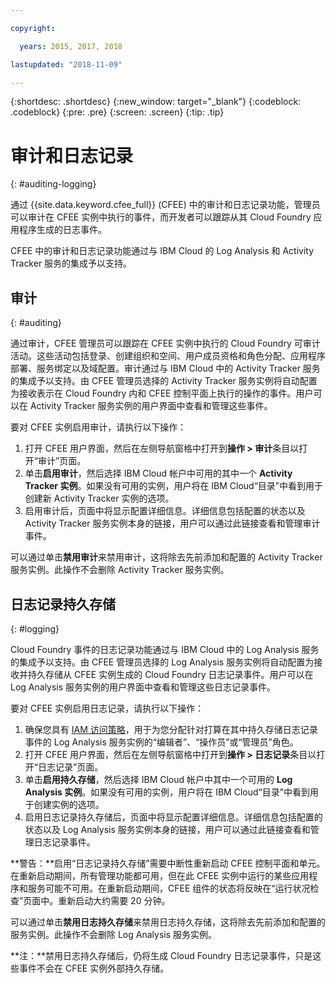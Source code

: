 ```yaml
---

copyright:

  years: 2015, 2017, 2018

lastupdated: "2018-11-09"

---
```


{:shortdesc: .shortdesc}
{:new_window: target="_blank"}
{:codeblock: .codeblock}
{:pre: .pre}
{:screen: .screen}
{:tip: .tip}

# 审计和日志记录
{: #auditing-logging}

通过 {{site.data.keyword.cfee_full}} (CFEE) 中的审计和日志记录功能，管理员可以审计在 CFEE 实例中执行的事件，而开发者可以跟踪从其 Cloud Foundry 应用程序生成的日志事件。

CFEE 中的审计和日志记录功能通过与 IBM Cloud 的 Log Analysis 和 Activity Tracker 服务的集成予以支持。

## 审计
{: #auditing}

通过审计，CFEE 管理员可以跟踪在 CFEE 实例中执行的 Cloud Foundry 可审计活动。这些活动包括登录、创建组织和空间、用户成员资格和角色分配、应用程序部署、服务绑定以及域配置。审计通过与 IBM Cloud 中的 Activity Tracker 服务的集成予以支持。由 CFEE 管理员选择的 Activity Tracker 服务实例将自动配置为接收表示在 Cloud Foundry 内和 CFEE 控制平面上执行的操作的事件。用户可以在 Activity Tracker 服务实例的用户界面中查看和管理这些事件。

要对 CFEE 实例启用审计，请执行以下操作：

1. 打开 CFEE 用户界面，然后在左侧导航窗格中打开到**操作 > 审计**条目以打开“审计”页面。
2. 单击**启用审计**，然后选择 IBM Cloud 帐户中可用的其中一个 **Activity Tracker 实例**。如果没有可用的实例，用户将在 IBM Cloud“目录”中看到用于创建新 Activity Tracker 实例的选项。
3.  启用审计后，页面中将显示配置详细信息。详细信息包括配置的状态以及 Activity Tracker 服务实例本身的链接，用户可以通过此链接查看和管理审计事件。

可以通过单击**禁用审计**来禁用审计，这将除去先前添加和配置的 Activity Tracker 服务实例。此操作不会删除 Activity Tracker 服务实例。

## 日志记录持久存储
{: #logging}

Cloud Foundry 事件的日志记录功能通过与 IBM Cloud 中的 Log Analysis 服务的集成予以支持。由 CFEE 管理员选择的 Log Analysis 服务实例将自动配置为接收并持久存储从 CFEE 实例生成的 Cloud Foundry 日志记录事件。用户可以在 Log Analysis 服务实例的用户界面中查看和管理这些日志记录事件。

要对 CFEE 实例启用日志记录，请执行以下操作：

1. 确保您具有 [IAM 访问策略](https://cloud.ibm.com/iam/#/users)，用于为您分配针对打算在其中持久存储日志记录事件的 Log Analysis 服务实例的“编辑者”、“操作员”或“管理员”角色。
2. 打开 CFEE 用户界面，然后在左侧导航窗格中打开到**操作 > 日志记录**条目以打开“日志记录”页面。
3. 单击**启用持久存储**，然后选择 IBM Cloud 帐户中其中一个可用的 **Log Analysis 实例**。如果没有可用的实例，用户将在 IBM Cloud“目录”中看到用于创建实例的选项。
4. 启用日志记录持久存储后，页面中将显示配置详细信息。详细信息包括配置的状态以及 Log Analysis 服务实例本身的链接，用户可以通过此链接查看和管理日志记录事件。

**警告：**启用“日志记录持久存储”需要中断性重新启动 CFEE 控制平面和单元。在重新启动期间，所有管理功能都可用，但在此 CFEE 实例中运行的某些应用程序和服务可能不可用。在重新启动期间，CFEE 组件的状态将反映在“运行状况检查”页面中。重新启动大约需要 20 分钟。

可以通过单击**禁用日志持久存储**来禁用日志持久存储，这将除去先前添加和配置的服务实例。此操作不会删除 Log Analysis 服务实例。

**注：**禁用日志持久存储后，仍将生成 Cloud Foundry 日志记录事件，只是这些事件不会在 CFEE 实例外部持久存储。
